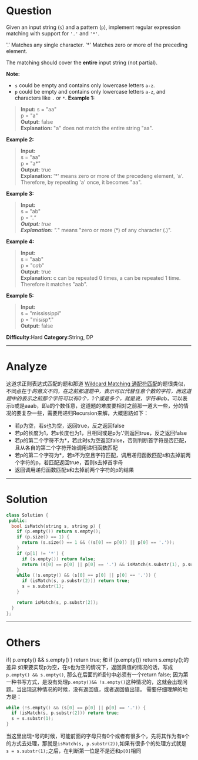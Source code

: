 
# Question

Given an input string (`s`) and a pattern (`p`), implement regular expression matching with support for  `'.'`  and  `'*'`.

'.' Matches any single character.
'*' Matches zero or more of the preceding element.

The matching should cover the  **entire**  input string (not partial).

**Note:**

-   `s` could be empty and contains only lowercase letters  `a-z`.
-   `p`  could be empty and contains only lowercase letters  `a-z`, and characters like `.` or `*`.
**Example 1:**

> **Input:**
> s = "aa"  
> p = "a"  
> **Output:** false  
> **Explanation:** "a" does not match the entire string "aa".  

**Example 2:**  
>**Input:**  
> s = "aa"  
> p = "a*"  
> **Output:** true  
> **Explanation:** '*' means zero or more of the precedeng element, 'a'. Therefore, by repeating 'a' once, it becomes "aa".

**Example 3:**

>**Input:**  
> s = "ab"  
> p = ".*"  
> **Output:** true  
> **Explanation:** ".*" means "zero or more (*) of any character (.)".  

**Example 4:**
>**Input:**  
> s = "aab"  
> p = "c*a*b"  
> **Output:** true  
> **Explanation:** c can be repeated 0 times, a can be repeated 1 time. Therefore it matches "aab".  

**Example 5:**

>**Input:**  
> s = "mississippi"  
> p = "mis*is*p*."  
> **Output:** false  

**Difficulty**:Hard
**Category**:String, DP


------------

# Analyze

这道求正则表达式匹配的题和那道 [Wildcard Matching 通配符匹配](http://www.cnblogs.com/grandyang/p/4401196.html)的题很类似，不同点在于*的意义不同，在之前那道题中，*表示可以代替任意个数的字符，而这道题中的*表示之前那个字符可以有0个，1个或是多个，就是说，字符串a*b，可以表示b或是aaab，即a的个数任意，这道题的难度要相对之前那一道大一些，分的情况的要复杂一些，需要用递归Recursion来解，大概思路如下：

- 若p为空，若s也为空，返回true，反之返回false
- 若p的长度为1，若s长度也为1，且相同或是p为'.'则返回true，反之返回false
- 若p的第二个字符不为*，若此时s为空返回false，否则判断首字符是否匹配，且从各自的第二个字符开始调用递归函数匹配
- 若p的第二个字符为*，若s不为空且字符匹配，调用递归函数匹配s和去掉前两个字符的p，若匹配返回true，否则s去掉首字母
- 返回调用递归函数匹配s和去掉前两个字符的p的结果

------

# Solution

```cpp
class Solution {
 public:
  bool isMatch(string s, string p) {
    if (p.empty()) return s.empty();
    if (p.size() == 1) {
      return (s.size() == 1 && ((s[0] == p[0]) || p[0] == '.'));
    }
    if (p[1] != '*') {
      if (s.empty()) return false;
      return (s[0] == p[0] || p[0] == '.') && isMatch(s.substr(1), p.substr(1));
    }
    while (!s.empty() && (s[0] == p[0] || p[0] == '.')) {
      if (isMatch(s, p.substr(2))) return true;
      s = s.substr(1);
    }

    return isMatch(s, p.substr(2));
  }
};
```

------

# Others

if( p.empty() && s.empty() ) return true; 和 if (p.empty()) return s.empty();的差异
如果要实现p为空，在s也为空的情况下，返回真值的情况的话，写成`p.empty() && s.empty()`, 那么在后面的if语句中必须有一个return false; 因为第一种书写方式，是没有处理`p.empty()&& !s.empty()`这种情况的，这就会出现问题。当出现这种情况的时候，没有返回值，或者返回值出错。
需要仔细理解的地方是：

```cpp
while (!s.empty() && (s[0] == p[0] || p[0] == '.')) {
  if (isMatch(s, p.substr(2))) return true;
  s = s.substr(1);
}
```

当这里出现`*`号的时候，可能前面的字母只有0个或者有很多个，先将其作为有`0`个的方式去处理，那就是`isMatch(s, p.substr(2))`,如果有很多个的处理方式就是` s = s.substr(1);`之后，在判断第一位是不是还和`p[0]`相同
